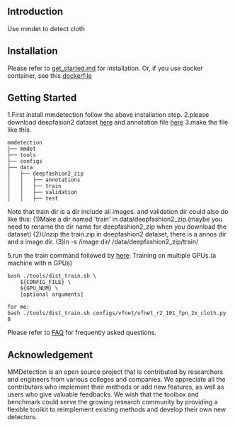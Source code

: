 ## Introduction
Use mmdet to detect cloth

## Installation

Please refer to [get_started.md](docs/get_started.md) for installation. Or, if you use docker container, see this [dockerfile](docker/Dockerfile)

## Getting Started

1.First install mmdetection follow the above installation step.
2.please download deepfasion2 dataset [here](https://drive.google.com/drive/folders/125F48fsMBz2EF0Cpqk6aaHet5VH399Ok) and annotation file [here]()
3.make the file like this.
```plain
mmdetection
├── mmdet
├── tools
├── configs
├── data
│   ├── deepfashion2_zip
│   │   ├── annotations
│   │   ├── train
│   │   ├── validation
│   │   ├── test
```
Note that train dir is a dir include all images. and validation dir could also do like this:
(1)Make a dir named 'train' in data/deepfashion2_zip.(maybe you need to rename the dir name for deepfashion2_zip when you download the dataset)
(2)Unzip the train.zip in deepfashion2 dataset, there is a annos dir and a image dir.
(3)ln -s /image dir/ /data/deepfashion2_zip/train/

5.run the train command followed by [here](docs/1_exist_data_model.md): Training on multiple GPUs.(a machine with n GPUs)
```shell
bash ./tools/dist_train.sh \
    ${CONFIG_FILE} \
    ${GPU_NUM} \
    [optional arguments]
    
for me:
bash ./tools/dist_train.sh configs/vfnet/vfnet_r2_101_fpn_2x_cloth.py 8
```

Please refer to [FAQ](docs/faq.md) for frequently asked questions.

## Acknowledgement

MMDetection is an open source project that is contributed by researchers and engineers from various colleges and companies. We appreciate all the contributors who implement their methods or add new features, as well as users who give valuable feedbacks.
We wish that the toolbox and benchmark could serve the growing research community by providing a flexible toolkit to reimplement existing methods and develop their own new detectors.
